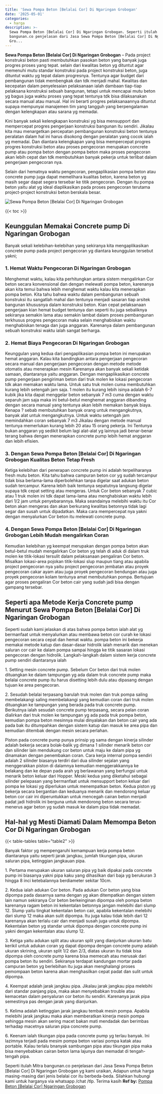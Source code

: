 ```yaml
---
title: 'Sewa Pompa Beton [Belalai Cor] Di Ngaringan Grobogan'
date: '2025-05-01'
categories:
  - harga
description: >-
  Sewa Pompa Beton [Belalai Cor] Di Ngaringan Grobogan. Seperti itulah Mitra
  bangunan.co penjelasan dari Jasa Sewa Pompa Beton [Belalai Cor] Di Ngaringan
  Gro...
---
```


**Sewa Pompa Beton \[Belalai Cor\] Di Ngaringan Grobogan** – Pada project konstruksi beton pasti membutuhkan pasokan beton yang banyak juga progres proses yang tepat. selain dari kwalitas beton yg dituntut agar memenuhi mutu standar konstruksi pada project konstruksi beton, juga dituntut waktu yg tepat dalam progresnya. Tentunya agar budget dari pembangunan tidak membengkak dan tdk menjadi mahal. Kwalitas dan kecepatan dalam penyelesaian pelaksanaan ialah dambaan tiap-tiap pelaksana konstruksi sebuah bangunan, tetapi untuk mencapai mutu beton yg bagus juga waktu proses yang tepat tentunya tdk bisa dilaksanakan secara manual atau manual. Hal ini berarti progres pelaksanaannya dituntut supaya mempunyai manajemen tim yang tangguh yang berpengalaman dengan kelengkapan atau sarana yg memadai.

Kini banyak sekali kelengkapan konstruksi yg bisa mensupport dan mempercepat progres pengerjaan konstruksi bangunan itu sendiri. Jikalau kita mau menargetkan percepatan pembangunan konstruksi beton tentunya peralatan dalam hal ini harus disokong dengan peralatan yang cocok ialah yg memadai. Dan diantara kelengkapan yang bisa mempercepat progres progres konstruksi beton atau proses pengecoran merupakan concrete pump atau pompa beton dengan pompa beton maka proses pengecoran akan lebih cepat dan tdk membutuhkan banyak pekerja untuk terlibat dalam pengerjaan pengecoran nya.

Selain dari hematnya waktu pengecoran, pengaplikasian pompa beton atau concrete pump juga dapat memelihara kualitas beton, karena beton yg masih segar dapat segera tersebar ke titik pengecoran. Dengan itu pompa beton yaitu alat yg ideal diaplikasikan pada proses pengecoran terutama project-project konstruksi beton berskala besar.

![Sewa Pompa Beton [Belalai Cor] Di Ngaringan Grobogan](/images/sewa-concrete-pump-17.png)

{{< toc >}}

## Keunggulan Memakai Concrete pump Di Ngaringan Grobogan

Banyak sekali kelebihan-kelebihan yang sekiranya kita mengaplikasikan concrete pump pada project pengecoran yg diantara keunggulan tersebut yakni;

### 1\. Hemat Waktu Pengecoran Di Ngaringan Grobogan

Menghemat waktu, kalau kita perhitungkan antara sistem mengalirkan Cor beton secara konvensional dan dengan melewati pompa beton, karenanya akan kita temui bahwa lebih menghemat waktu kalau kita menerapkan pompa beton. Kita tahu bahwa waktu dalam pembangunan sebuah konstruksi itu sangatlah mahal dan tentunya menjadi sasaran tiap arsitek bangunan khususnya dalam konstruksi beton. Kian cepat pelaksanaan pengerjaan kian hemat budget tentunya dan seperti itu juga sebaliknya sekiranya semakin lama atau semakin lambat dalam proses pembangunan terkhusus progres pengecoran maka selain menghabiskan waktu menghabiskan tenaga dan juga anggaran. Karenanya dalam pembangunan sebuah konstruksi waktu ialah sangat berharga.

### 2\. Hemat Biaya Pengecoran Di Ngaringan Grobogan

Keunggulan yang kedua dari pengaplikasian pompa beton ini merupakan hemat anggaran. Kalau kita bandingkan antara pengerjaan pengecoran secara manual dan pengerjaan pengecoran dengan metode metode otomatis atau menerapkan mesin Karenanya akan banyak sekali ketidak samaan, diantaranya yaitu anggaran. Dengan mengaplikasikan concrete pump pengerjaan pengiriman beton dari truk molen ke lokasi pengecoran tdk akan memakan waktu lama. Untuk satu truk molen cuma membutuhkan kurang lebih setengah jam saja. 1 molen itu kurang lebih isinya adalah 6-7 kubik jika kita dapat menggelar beton sebanyak 7 m3 cuma dengan waktu separuh jam saja maka ini betul-betul menghemat anggaran dibanding dengan secara manual yang tentunya akan lebih memakan banyak biaya. Kenapa ? sebab membutuhkan banyak orang untuk mengangkutnya, banyak alat untuk mengangkutnya. Untuk waktu setengah jam memindahkan coran sebanyak 7 m3 Jikalau dengan metode manual tentunya memerlukan kurang lebih 20 atau 15 orang pekerja. Ini Tentunya bukan anggaran yg sedikit belum lagi alat-alat yg lainnya jadi benar-benar terang bahwa dengan menerapkan concrete pump lebih hemat anggaran dan lebih efisien.

### 3\. Dengan Sewa Pompa Beton \[Belalai Cor\] Di Ngaringan Grobogan Kualitas Beton Tetap Fresh

Ketiga kelebihan dari penerapan concrete pump ini adalah terpeliharanya fresh mutu beton. Kita tahu bahwa campuran beton cor yg sudah tercampur tidak bisa berlama-lama diperbolehkan tanpa digelar saat adukan beton sudah tercampur. Karena lebih baik tentunya sepatutnya langsung digelar supaya tdk cepat setting atau mengeras. Untuk Cor beton sebanyak 7 cubic atau 1 truk molen ini tdk dapat lama-lama atau menghabiskan waktu lebih dari 1/2 jam untuk penyebarannya. Maka seandainya melebihi waktu itu Cor beton akan mengeras dan akan berkurang kwalitas betonnya tidak lagi segar dan susah untuk dipadatkan. Maka cara mempercepat nya yakni dengan menyalurkan Cor beton itu melewati concrete pump.

### 4\. Dengan Sewa Pompa Beton \[Belalai Cor\] Di Ngaringan Grobogan Lebih Mudah mengalirkan Coran

Kemudian kelebihan yg keempat merupakan dengan pompa beton akan betul-betul mudah mengalirkan Cor beton yg telah di aduk di dalam truk molen ke titik-lokasi tersulit dalam pelaksanaan pengaliran Cor beton. Misalkan lokasi-area pojokan titik-lokasi slup maupun tiang atau apabila project pengecoran nya yaitu project pengecoran jembatan atau proyek pengecoran cakar ayam atau juga proyek pengecoran bendungan atau juga proyek pengecoran kolam tentunya amat membutuhkan pompa. Bertujuan agar proses pengaliran Cor beton cair yang sudah jadi bisa dengan gampang tersebar.

## Seperti apa Metode Kerja Concrete pump Menurut Sewa Pompa Beton \[Belalai Cor\] Di Ngaringan Grobogan

Seperti sudah kami jelaskan di atas bahwa pompa beton ialah alat yg bermanfaat untuk menyalurkan atau membawa beton cor curah ke lokasi pengecoran secara cepat dan hemat waktu. pompa beton ini bekerja memakai metode katup dan dasar-dasar hidrolik ialah menarik dan menekan saluran cor cair ke dalam pompa sampai hingga ke titik sasaran lokasi pengecoran dengan hidrolik. Langkah-langkah dalam sistem kerja concrete pump sendiri diantaranya ialah

1\. Setting mesin concrete pump. Sebelum Cor beton dari truk molen dituangkan ke dalam tampungan yg ada dalam truk concrete pump maka belalai concrete pump itu harus disetting lebih dulu atau dipasang dengan tujuan ke area pengecoran.

2\. Sesudah belalai terpasang barulah truk molen dan truk pompa saling membelakangi saling membelakangi yang kemudian coran dari truk molen dituangkan ke tampungan yang berada pada truk concrete pump. Berikutnya ialah sesudah concrete pump terpasang, secara pelan coran dialirkan dari truk molen ke tampungan yg ada pada truk pompa beton, kemudian pompa beton mesinnya mulai dinyalakan dan beton cair yang ada pada bak itu ditumpahkan dengan sistem katup dan masuk ke area pipa dan kemudian ditembak dengan mesin secara perlahan.

Piston pada concrete pump punya prinsip yg sama dengan kinerja silinder adalah bekerja secara bolak-balik yg dimana 1 silinder menarik beton cor dan silinder lain mendukung cor beton untuk maju ke dalam pipa yg dinamakan dengan penembakan coran. Cara kerja internal pompa sendiri adalah 2 silinder biasanya terdiri dari dua silinder sejalan yang menggerakkan piston di dalamnya kemudian menggerakkannya ke belakang dan ke depan pada arah yg berlawanan yang berfungsi untuk menarik beton keluar dari Hopper. Meski kedua yang diketahui sebagai silinder pelepasan yang bermanfaat untuk mensupport beton keluar dari pompa ke lokasi yg diperlukan untuk menempatkan beton. Kedua piston yg bekerja secara bergantian dan keduanya menarik dan mendorong keluar beton cor cair ini diperuntukkan untuk mencegah cairan beton menjadi padat jadi hidrolik ini berguna untuk mendorong beton secara terus-menerus agar beton yg sudah masuk ke dalam pipa tidak memadat.

## Hal-hal yg Mesti Diamati Dalam Memompa Beton Cor Di Ngaringan Grobogan

{{< table-tables table="table2" >}}

Banyak faktor yg mempengaruhi kemampuan kerja pompa beton diantaranya yaitu seperti jarak jangkau, jumlah tikungan pipa, ukuran saluran pipa, ketinggian jangkauan pipa.

1\. Pertama merupakan ukuran saluran pipa yg baik dipakai pada concrete pump ini biasanya yakni pipa kaku yang dihasilkan dari baja yg berukuran 3 hingga 8 inci ketebalannya berdiameter sekitar 10cm.

2\. Kedua ialah adukan Cor beton. Pada adukan Cor beton yang bisa dipompa pada dasarnya sama dengan yg akan ditempatkan dengan sistem lain namun sekiranya Cor beton berkeinginan dipompa oleh pompa beton karenanya ragam beton ini kekentalan betonnya jangan melebihi dari slump 12. Slump yaitu tingkat kekentalan beton cair, apabila kekentalan melebihi dari slump 12 maka akan sulit dipompa. Itu juga kalau tidak lebih dari 12 karenanya akan terlalu cair dan menjadi susah juga untuk dipompa. Kekentalan beton yg standar untuk dipompa dengan concrete pump ini yakni dengan kekentalan atau slump 12.

3\. Ketiga yaitu adukan split atau ukuran split yang dianjurkan ukuran batu kerikil untuk adukan coran yg dapat dipompa dengan concrete pump adalah ukuran skrining, ukuran split 1/2 dan 2/3, diatas ukuran itu tidak bisa dipompa oleh concrete pump karena bisa memecah atau merusak dari pompa beton itu sendiri. Sekiranya terdapat kandungan mortar pada campuran beton yg berlebihan itu juga akan menghalangi proses pemompaan beton karena akan menghasilkan cepat padat dan sulit untuk dipompa.

4\. Keempat adalah jarak jangkau pipa. Jikalau jarak jangkau pipa melebihi dari standar panjang pipa, maka akan menyebabkan trouble atau kemacetan dalam penyaluran cor beton itu sendiri. Karenanya jarak pipa semestinya pas dengan jarak yang dianjurkan.

5\. Kelima adalah ketinggian jarak jangkau tembak mesin pompa. Apabila melebihi jarak jangkau maka akan memberatkan kinerja mesin pompa sehingga mesin akan sering macet bakan mati mendadak dan berimbas terhadap macetnya saluran pipa concrete pump.

6\. Keenam ialah tikungan pipa pada concrete pump yg terlau banyak. Ini lazimnya terjadi pada mesim pompa beton variasi pompa katak atau portable. Kalau terlalu bnanyak sambungan pipa atau tikungan pipa maka bisa menyebabkan cairan beton lama lajunya dan memadat di tengah-tengah pipa.

Seperti itulah Mitra bangunan.co penjelasan dari Jasa Sewa Pompa Beton \[Belalai Cor\] Di Ngaringan Grobogan yg kami uraikan, Adapun untuk harga masing-masing dari jenis belalai cor itu berbeda-beda. Silahkan hubungi kami untuk harganya via whatsapp /chat /tlp. Terima kasih
**Ref by:** [Pompa Beton [Belalai Cor] Ngaringan Grobogan](https://id.wikipedia.org/wiki/Pompa)
